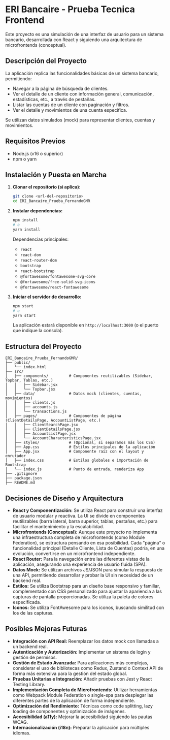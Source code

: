 # ERI Bancaire - Prueba Tecnica Frontend

Este proyecto es una simulación de una interfaz de usuario para un sistema bancario, desarrollada con React y siguiendo una arquitectura de microfrontends (conceptual).

## Descripción del Proyecto

La aplicación replica las funcionalidades básicas de un sistema bancario, permitiendo:
- Navegar a la página de búsqueda de clientes.
- Ver el detalle de un cliente con información general, comunicación, estadísticas, etc., a través de pestañas.
- Listar las cuentas de un cliente con paginación y filtros.
- Ver el detalle y movimientos de una cuenta específica.

Se utilizan datos simulados (mock) para representar clientes, cuentas y movimientos.

## Requisitos Previos

- Node.js (v16 o superior)
- npm o yarn

## Instalación y Puesta en Marcha

1.  **Clonar el repositorio (si aplica):**
    ```bash
    git clone <url-del-repositorio>
    cd ERI_Bancaire_Prueba_FernandoGMR
    ```

2.  **Instalar dependencias:**
    ```bash
    npm install
    # o
    yarn install
    ```
    Dependencias principales:
    - `react`
    - `react-dom`
    - `react-router-dom`
    - `bootstrap`
    - `react-bootstrap`
    - `@fortawesome/fontawesome-svg-core`
    - `@fortawesome/free-solid-svg-icons`
    - `@fortawesome/react-fontawesome`

3.  **Iniciar el servidor de desarrollo:**
    ```bash
    npm start
    # o
    yarn start
    ```
    La aplicación estará disponible en `http://localhost:3000` (o el puerto que indique la consola).

## Estructura del Proyecto

```
ERI_Bancaire_Prueba_FernandoGMR/
├── public/
│   └── index.html
├── src/
│   ├── components/         # Componentes reutilizables (Sidebar, Topbar, Tablas, etc.)
│   │   ├── Sidebar.jsx
│   │   └── Topbar.jsx
│   ├── data/               # Datos mock (clientes, cuentas, movimientos)
│   │   ├── clients.js
│   │   ├── accounts.js
│   │   └── transactions.js
│   ├── pages/              # Componentes de página (ClientDetailsPage, AccountListPage, etc.)
│   │   ├── ClientSearchPage.jsx
│   │   ├── ClientDetailsPage.jsx
│   │   ├── AccountListPage.jsx
│   │   └── AccountCharacteristicsPage.jsx
│   ├── styles/             # (Opcional, si separamos más los CSS)
│   ├── App.css             # Estilos principales de la aplicación
│   ├── App.jsx             # Componente raíz con el layout y enrutador
│   ├── index.css           # Estilos globales e importación de Bootstrap
│   └── index.js            # Punto de entrada, renderiza App
├── .gitignore
├── package.json
├── README.md
```

## Decisiones de Diseño y Arquitectura

-   **React y Componentización:** Se utiliza React para construir una interfaz de usuario modular y reactiva. La UI se divide en componentes reutilizables (barra lateral, barra superior, tablas, pestañas, etc.) para facilitar el mantenimiento y la escalabilidad.
-   **Microfrontends (Conceptual):** Aunque este proyecto no implementa una infraestructura completa de microfrontends (como Module Federation), se estructura pensando en esa posibilidad. Cada "página" o funcionalidad principal (Detalle Cliente, Lista de Cuentas) podría, en una evolución, convertirse en un microfrontend independiente.
-   **React Router:** Para la navegación entre las diferentes vistas de la aplicación, asegurando una experiencia de usuario fluida (SPA).
-   **Datos Mock:** Se utilizan archivos JS/JSON para simular la respuesta de una API, permitiendo desarrollar y probar la UI sin necesidad de un backend real.
-   **Estilos:** Se utiliza Bootstrap para un diseño base responsivo y familiar, complementado con CSS personalizado para ajustar la apariencia a las capturas de pantalla proporcionadas. Se utiliza la paleta de colores especificada.
-   **Iconos:** Se utiliza FontAwesome para los iconos, buscando similitud con los de las capturas.

## Posibles Mejoras Futuras

-   **Integración con API Real:** Reemplazar los datos mock con llamadas a un backend real.
-   **Autenticación y Autorización:** Implementar un sistema de login y gestión de permisos.
-   **Gestión de Estado Avanzada:** Para aplicaciones más complejas, considerar el uso de bibliotecas como Redux, Zustand o Context API de forma más extensiva para la gestión del estado global.
-   **Pruebas Unitarias e Integración:** Añadir pruebas con Jest y React Testing Library.
-   **Implementación Completa de Microfrontends:** Utilizar herramientas como Webpack Module Federation o single-spa para desplegar las diferentes partes de la aplicación de forma independiente.
-   **Optimización del Rendimiento:** Técnicas como code splitting, lazy loading de componentes y optimización de imágenes.
-   **Accesibilidad (a11y):** Mejorar la accesibilidad siguiendo las pautas WCAG.
-   **Internacionalización (i18n):** Preparar la aplicación para múltiples idiomas.